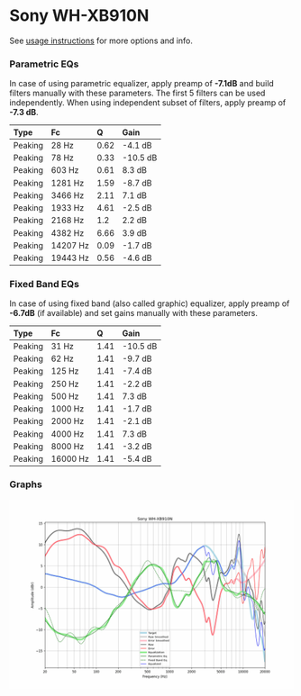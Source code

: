 # Sony WH-XB910N
See [usage instructions](https://github.com/jaakkopasanen/AutoEq#usage) for more options and info.

### Parametric EQs
In case of using parametric equalizer, apply preamp of **-7.1dB** and build filters manually
with these parameters. The first 5 filters can be used independently.
When using independent subset of filters, apply preamp of **-7.3 dB**.

| Type    | Fc       |    Q | Gain     |
|:--------|:---------|:-----|:---------|
| Peaking | 28 Hz    | 0.62 | -4.1 dB  |
| Peaking | 78 Hz    | 0.33 | -10.5 dB |
| Peaking | 603 Hz   | 0.61 | 8.3 dB   |
| Peaking | 1281 Hz  | 1.59 | -8.7 dB  |
| Peaking | 3466 Hz  | 2.11 | 7.1 dB   |
| Peaking | 1933 Hz  | 4.61 | -2.5 dB  |
| Peaking | 2168 Hz  | 1.2  | 2.2 dB   |
| Peaking | 4382 Hz  | 6.66 | 3.9 dB   |
| Peaking | 14207 Hz | 0.09 | -1.7 dB  |
| Peaking | 19443 Hz | 0.56 | -4.6 dB  |

### Fixed Band EQs
In case of using fixed band (also called graphic) equalizer, apply preamp of **-6.7dB**
(if available) and set gains manually with these parameters.

| Type    | Fc       |    Q | Gain     |
|:--------|:---------|:-----|:---------|
| Peaking | 31 Hz    | 1.41 | -10.5 dB |
| Peaking | 62 Hz    | 1.41 | -9.7 dB  |
| Peaking | 125 Hz   | 1.41 | -7.4 dB  |
| Peaking | 250 Hz   | 1.41 | -2.2 dB  |
| Peaking | 500 Hz   | 1.41 | 7.3 dB   |
| Peaking | 1000 Hz  | 1.41 | -1.7 dB  |
| Peaking | 2000 Hz  | 1.41 | -2.1 dB  |
| Peaking | 4000 Hz  | 1.41 | 7.3 dB   |
| Peaking | 8000 Hz  | 1.41 | -3.2 dB  |
| Peaking | 16000 Hz | 1.41 | -5.4 dB  |

### Graphs
![](./Sony%20WH-XB910N.png)